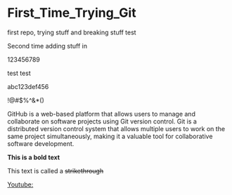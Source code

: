 # First_Time_Trying_Git
first repo, trying stuff and breaking stuff
 test

 Second time adding stuff in

 123456789

 test test

 abc123def456

 !@#$%^&*()

 GitHub is a web-based platform that allows users to manage and collaborate on software projects using Git version control. Git is a distributed version control system that allows multiple users to work on the same project simultaneously, making it a valuable tool for collaborative software development.

 **This is a bold text**

 This text is called a ~~strikethrough~~

 [Youtube:](https://www.youtube.com)

